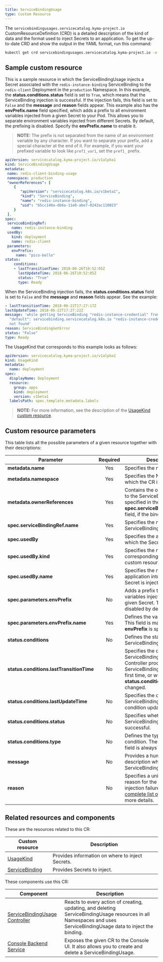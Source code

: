 ```yaml
---
title: ServiceBindingUsage
type: Custom Resource
---
```


The `servicebindingusages.servicecatalog.kyma-project.io` CustomResourceDefinition (CRD) is a detailed description of the kind of data and the format used to inject Secrets to an application. To get the up-to-date CRD and show the output in the YAML format, run this command:

```bash
kubectl get crd servicebindingusages.servicecatalog.kyma-project.io -o yaml
```

## Sample custom resource

This is a sample resource in which the ServiceBindingUsage injects a Secret associated with the `redis-instance-binding` ServiceBinding to the `redis-client` Deployment in the `production` Namespace. In this example, the **status.conditions.status** field is set to `True`, which means that the ServiceBinding injection is successful. If the injection fails, this field is set to `False` and the **message** and **reason** fields appear. This example also has the **envPrefix.name** field specified, which adds a prefix to all environment variables injected from a given Secret to your Pod. This allows you to separate environment variables injected from different Secrets. By default, the prefixing is disabled. Specify the **envPrefix.name** to enable it.

>**NOTE:** The prefix is not separated from the name of an environment variable by any character. If you want to separate your prefix, add a special character at the end of it. For example, if you want your prefixed variable to look like `pref1_var1`, set the `pref1_` prefix.

```yaml
apiVersion: servicecatalog.kyma-project.io/v1alpha1
kind: ServiceBindingUsage
metadata:
 name: redis-client-binding-usage
 namespace: production
 "ownerReferences": [
    {
       "apiVersion": "servicecatalog.k8s.io/v1beta1",
       "kind": "ServiceBinding",
       "name": "redis-instance-binding",
       "uid": "65cc140a-db6a-11e8-abe7-0242ac110023"
    }
 ],
spec:
 serviceBindingRef:
   name: redis-instance-binding
 usedBy:
   kind: deployment
   name: redis-client
 parameters:
   envPrefix:
     name: "pico-bello"
status:
    conditions:
    - lastTransitionTime: 2018-06-26T10:52:05Z
      lastUpdateTime: 2018-06-26T10:52:05Z
      status: "True"
      type: Ready
```

When the ServiceBinding injection fails, the **status.conditions.status** field is set to `False` and the **message** and **reason** fields appear. See the example:

```yaml
- lastTransitionTime: 2018-06-22T17:27:17Z
lastUpdateTime: 2018-06-22T17:27:22Z
message: 'while getting ServiceBinding "redis-instance-credential" from namespace
  "default": servicebinding.servicecatalog.k8s.io "redis-instance-credential"
  not found'
reason: ServiceBindingGetError
status: "False"
type: Ready
```

The UsageKind that corresponds to this example looks as follows:

```yaml
apiVersion: servicecatalog.kyma-project.io/v1alpha1
kind: UsageKind
metadata:
  name: deployment
spec:
  displayName: Deployment
  resource:
    group: apps
    kind: deployment
    version: v1beta1
  labelsPath: spec.template.metadata.labels
```

>**NOTE:** For more information, see the description of the [UsageKind custom resource](#custom-resource-usage-kind).

## Custom resource parameters

This table lists all the possible parameters of a given resource together with their descriptions:

| Parameter   |      Required      |  Description |
|----------|:-------------:|------|
| **metadata.name** |    Yes   | Specifies the name of the CR. |
| **metadata.namespace** |    Yes   | Specifies the Namespace in which the CR is created. |
| **metadata.ownerReferences** |    Yes   | Contains the ownerReference to the ServiceBinding specified in the **spec.serviceBindingRef.name** field, if the binding exists. |
| **spec.serviceBindingRef.name** |    Yes   | Specifies the name of the ServiceBinding. |
| **spec.usedBy** |    Yes   | Specifies the application into which the Secret is injected. |
| **spec.usedBy.kind** |    Yes   | Specifies the name of the corresponding UsageKind custom resource. |
| **spec.usedBy.name** |    Yes   | Specifies the name of the application into which the Secret is injected. |
| **spec.parameters.envPrefix** |    No   | Adds a prefix to environment variables injected from the given Secret. The prefixing is disabled by default. |
| **spec.parameters.envPrefix.name** |    Yes   | Defines the value of the prefix. This field is mandatory if **envPrefix** is specified.  |
| **status.conditions** |    No   | Defines the status of the ServiceBindingUsage.|
| **status.conditions.lastTransitionTime** |    No   | Specifies the date when the ServiceBindingUsage Controller processed the ServiceBindingUsage for the first time, or when the **status.conditions.status** field changed. |
| **status.conditions.lastUpdateTime** |    No   | Specifies the date of the last ServiceBindingUsage condition update. |
| **status.conditions.status** |    No   |  Specifies whether the ServiceBinding injection is successful. |
| **status.conditions.type** |    No   | Defines the type of the condition. The value of this field is always `ready`. |
| **message** |    No   | Provides a human-readable description why the ServiceBinding injection failed. |
| **reason** |    No   | Specifies a unique, one-word reason for the ServiceBinding injection failure. See the [complete list of reasons](https://github.com/kyma-project/kyma/blob/74f007d0618ee1688ad080eab8be10e6b81c8e67/components/service-binding-usage-controller/internal/controller/status/usage.go) for more details. |

## Related resources and components

These are the resources related to this CR:

| Custom resource   |   Description |
|----------|------|
| [UsageKind](#custom-resource-usagekind) |  Provides information on where to inject Secrets. |
| [ServiceBinding](https://kubernetes.io/docs/concepts/extend-kubernetes/service-catalog/#api-resources) |  Provides Secrets to inject.  |

These components use this CR:

| Component   |   Description |
|----------|------|
| [ServiceBindingUsage Controller](https://github.com/kyma-project/kyma/tree/master/components/service-binding-usage-controller) |  Reacts to every action of creating, updating, and deleting ServiceBindingUsage resources in all Namespaces and uses ServiceBindingUsage data to inject the binding. |
| [Console Backend Service](/components/console/#details-console-backend-service) |  Exposes the given CR to the Console UI. It also allows you to create and delete a ServiceBindingUsage. |
